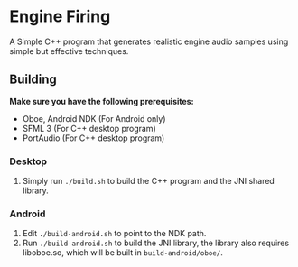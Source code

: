 # Engine Firing

A Simple C++ program that generates realistic engine audio samples using simple but effective techniques.

## Building

**Make sure you have the following prerequisites:**

- Oboe, Android NDK (For Android only)
- SFML 3 (For C++ desktop program)
- PortAudio (For C++ desktop program)

### Desktop

1) Simply run `./build.sh` to build the C++ program and the JNI shared library.

### Android

1) Edit `./build-android.sh` to point to the NDK path.
2) Run `./build-android.sh` to build the JNI library, the library also requires liboboe.so, which will be built in `build-android/oboe/`.

